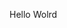 Hello Wolrd

















































































































































































































































































































































































































































































































































































































































































































































































































































































































































































































































































































































































































































































































































































































































































































































































































































































































































































































































































































































































































































































































































































































































































































































































































































































































































































































































































































































































































